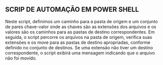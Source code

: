 SCRIP DE AUTOMAÇÃO EM POWER SHELL
-------------------------------------------------------------------
Neste script, definimos um caminho para a pasta de origem e um conjunto de pares chave-valor onde as chaves são as extensões dos arquivos e os valores são os caminhos para as pastas de destino correspondentes. Em seguida, o script percorre os arquivos na pasta de origem, verifica suas extensões e os move para as pastas de destino apropriadas, conforme definido no conjunto de destinos. Se uma extensão não tiver um destino correspondente, o script exibirá uma mensagem indicando que o arquivo não foi movido.
